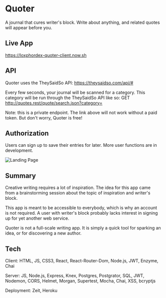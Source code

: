 Quoter
======

A journal that cures writer's block.
Write about anything, and related quotes
will appear before you.

Live App
--------
https://loxphordex-quoter-client.now.sh

API
---

Quoter uses the TheySaidSo API:
https://theysaidso.com/api/#

Every few seconds, your journal will be scanned
for a category. This category will be run through
the TheySaidSo API like so:
GET http://quotes.rest/quote/search.json?category=<category>

Note: this is a private endpoint. The link above will
not work without a paid token. But don't worry, Quoter
is free!

Authorization
-------------

Users can sign up to save their entries for later.
More user functions are in development.

![Landing Page](https://i.imgur.com/7Bq8xl5.png)


Summary
-------

Creative writing requires a lot of inspiration. The idea
for this app came from a brainstorming session about the topic of 
inspiration and writer's block. 

This app is meant to be accessible to everybody, which is
why an account is not required. A user with writer's block
probably lacks interest in signing up for yet another web
service.

Quoter is not a full-scale writing app. It is simply
a quick tool for sparking an idea, or for discovering
a new author.

Tech
----

Client: HTML, JS, CSS3, React, React-Router-Dom, 
Node.js, JWT, Enzyme, Chai

Server: JS, Node.js, Express, Knex, Postgres, Postgrator, SQL, JWT, Nodemon, CORS, Helmet, Morgan, Supertest, Mocha, Chai, XSS, bcryptjs

Deployment: Zeit, Heroku
